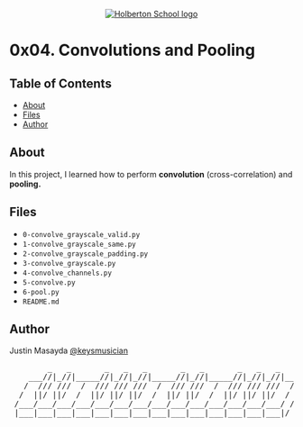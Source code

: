 <p align="center">
  <a href=#>
    <img src="https://user-images.githubusercontent.com/74752740/175812508-dc2482bf-bd5b-4c0a-b075-1bede95c488e.png" alt="Holberton School logo">
  </a>
</p>

# 0x04. Convolutions and Pooling

## Table of Contents
* [About](#about)
* [Files](#files)
* [Author](#author)

## About
In this project, I learned how to perform **convolution** (cross-correlation) and
**pooling.**

## Files
* `0-convolve_grayscale_valid.py`
* `1-convolve_grayscale_same.py`
* `2-convolve_grayscale_padding.py`
* `3-convolve_grayscale.py`
* `4-convolve_channels.py`
* `5-convolve.py`
* `6-pool.py`
* `README.md`

## Author
Justin Masayda [@keysmusician](https://github.com/keysmusician)
<pre align="center">
        _   _       _   _   _       _   _       _   _   _     
    ___//|_//|_____//|_//|_//|_____//|_//|_____//|_//|_//|___ 
   /  /// ///  /  /// /// ///  /  /// ///  /  /// /// ///  / |
  /  ||/ ||/  /  ||/ ||/ ||/  /  ||/ ||/  /  ||/ ||/ ||/  / / 
 /___/___/___/___/___/___/___/___/___/___/___/___/___/___/ /  
 |___|___|___|___|___|___|___|___|___|___|___|___|___|___|/   
 
</pre>
<p><span style="font-family: 'Lucida Console'; line-height: 14px; font-size: 14px; display: inline-block;">&nbsp;</span></p>
